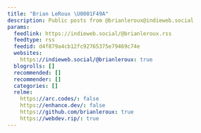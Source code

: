 ```yaml
---
title: "Brian LeRoux \U0001F49A"
description: Public posts from @brianleroux@indieweb.social
params:
  feedlink: https://indieweb.social/@brianleroux.rss
  feedtype: rss
  feedid: d4f879a4cb12fc92765375e79469c74e
  websites:
    https://indieweb.social/@brianleroux: true
  blogrolls: []
  recommended: []
  recommender: []
  categories: []
  relme:
    https://arc.codes/: false
    https://enhance.dev/: false
    https://github.com/brianleroux: true
    https://webdev.rip/: true
---
```


